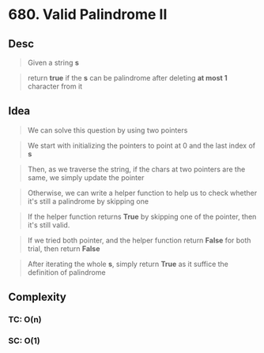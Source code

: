# 680. Valid Palindrome II

## Desc

> Given a string **s**

> return **true** if the **s** can be palindrome after deleting **at most 1** character from it

## Idea

> We can solve this question by using two pointers

> We start with initializing the pointers to point at 0 and the last index of **s**

> Then, as we traverse the string, if the chars at two pointers are the same, we simply update the pointer

> Otherwise, we can write a helper function to help us to check whether it's still a palindrome by skipping one

> If the helper function returns **True** by skipping one of the pointer, then it's still valid.

> If we tried both pointer, and the helper function return **False** for both trial, then return **False**

> After iterating the whole **s**, simply return **True** as it suffice the definition of palindrome

## Complexity

### TC: O(n)

### SC: O(1)